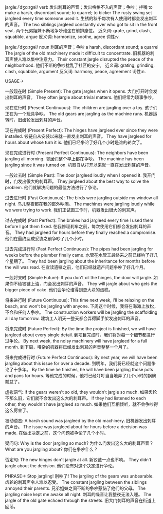 jargle:/ˈdʒɑːrɡəl/
verb
发出刺耳的声音；发出格格不入的声音；争吵；拌嘴
to make a harsh, discordant sound; to quarrel; to bicker
The rusty swing set jargleed every time someone used it. 生锈的秋千每次有人使用时都会发出刺耳的声音。
The two siblings jargleed constantly over who got to sit in the front seat.  两个兄弟姐妹不断地争吵谁坐在前排座位。
近义词: grate, grind, clash, squabble, argue
反义词: harmonize, soothe, agree
词性:v.

jargle:/ˈdʒɑːrɡəl/
noun
刺耳的声音；争吵
a harsh, discordant sound; a quarrel
The jargle of the old machinery made it difficult to concentrate.  旧机器的刺耳声使人难以集中注意力。
Their constant jargle disrupted the peace of the neighborhood. 他们不断的争吵扰乱了社区的安宁。
近义词: grating, grinding, clash, squabble, argument
反义词: harmony, peace, agreement
词性:n.


USAGE->

一般现在时 (Simple Present):
The gate jargles when it opens. 大门打开时会发出刺耳的声音。
They often jargle about trivial matters. 他们经常为琐事争吵。

现在进行时 (Present Continuous):
The children are jargling over a toy. 孩子们正在为一个玩具争吵。
The old gears are jargling as the machine runs. 机器运转时，旧齿轮发出刺耳的声音。

现在完成时 (Present Perfect):
The hinges have jargleed ever since they were installed.  铰链自从安装以来就一直发出刺耳的声音。
They have jargleed for hours about whose turn it is. 他们已经争论了好几个小时是谁的轮次了。

现在完成进行时 (Present Perfect Continuous):
The neighbors have been jargling all morning.  邻居们整个早上都在争吵。
The machine has been jargling since it was turned on. 机器自从打开以来就一直在发出刺耳的声音。

一般过去时 (Simple Past):
The door jargleed loudly when I opened it. 我开门时，门发出很大的刺耳声。
They jargleed about the best way to solve the problem. 他们就解决问题的最佳方法进行了争论。


过去进行时 (Past Continuous):
The birds were jargling outside my window all night. 鸟儿整夜都在我的窗外吵闹。
The machines were jargling loudly while we were trying to work. 我们正试图工作时，机器发出很大的刺耳声。


过去完成时 (Past Perfect):
The brakes had jargleed every time I used them before I got them fixed. 在我修理刹车之前，每次使用它们都会发出刺耳的声音。
They had jargleed for hours before they finally reached a compromise. 他们在最终达成妥协之前争吵了几个小时。


过去完成进行时 (Past Perfect Continuous):
The pipes had been jargling for weeks before the plumber finally came. 水管在水管工最终来之前已经响了好几个星期了。
They had been jargling about the inheritance for months before the will was read. 在宣读遗嘱之前，他们已经就遗产问题争吵了好几个月。



一般将来时 (Simple Future):
If you don't oil the hinges, the door will jargle. 如果你不给铰链上油，门会发出刺耳的声音。
They will jargle about who gets the bigger piece of cake. 他们会争论谁得到更大块的蛋糕。


将来进行时 (Future Continuous):
This time next week, I'll be relaxing on the beach, and won't be jargling with anyone. 下周这个时候，我将在海滩上放松，不会和任何人争吵。
The construction workers will be jargling the scaffolding all day tomorrow. 建筑工人明天一整天都会弄得脚手架发出刺耳的声音。


将来完成时 (Future Perfect):
By the time the project is finished, we will have jargleed about every single detail. 到项目完成时，我们将对每一个细节都进行过争论。
By next week, the noisy machinery will have jargleed for a full month. 到下周，嘈杂的机器将已经发出刺耳的声音整整一个月了。


将来完成进行时 (Future Perfect Continuous):
By next year, we will have been jargling about this issue for over a decade. 到明年，我们将已经就这个问题争论了十多年。
By the time he finishes, he will have been jargling those pots and pans for hours. 等他完成的时候，他将已经叮叮当当地弄了几个小时的锅碗瓢盆了。


虚拟语气:
If the gears weren't so old, they wouldn't jargle so much. 如果齿轮不那么旧，它们就不会发出这么大的刺耳声。
If they had listened to each other, they wouldn't have jargleed so much. 如果他们互相倾听，就不会争吵得这么厉害了。



被动语态:
A harsh sound was jargleed by the old machinery. 旧机器发出刺耳的声音。
The issue was jargleed about for hours before a decision was made. 在做出决定之前，这个问题被争论了几个小时。



疑问句:
Why is the door jargling so much? 为什么门发出这么大的刺耳声音？
What are you jargling about? 你们在争吵什么？



否定句:
The new hinges don't jargle at all. 新铰链一点也不响。
They didn't jargle about the decision. 他们没有对这个决定进行争论。



PHRASE->
Stop jargling! 别吵了!
The jargling of the gears was unbearable. 齿轮的刺耳声令人难以忍受。
The constant jargling between the siblings annoyed their parents. 兄弟姐妹之间不断的争吵惹恼了他们的父母。
The jargling noise kept me awake all night. 刺耳的噪音让我整夜无法入睡。
The jargle of the old gate echoed through the streets. 旧大门刺耳的声音在街道上回荡。
